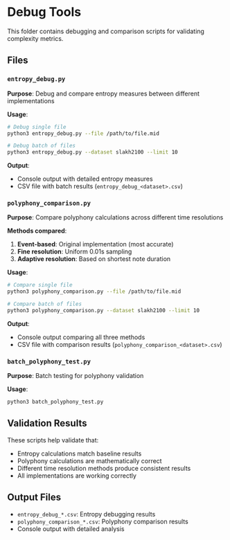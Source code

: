 # Debug Tools

This folder contains debugging and comparison scripts for validating complexity metrics.

## Files

### `entropy_debug.py`
**Purpose**: Debug and compare entropy measures between different implementations

**Usage**:
```bash
# Debug single file
python3 entropy_debug.py --file /path/to/file.mid

# Debug batch of files
python3 entropy_debug.py --dataset slakh2100 --limit 10
```

**Output**: 
- Console output with detailed entropy measures
- CSV file with batch results (`entropy_debug_<dataset>.csv`)

### `polyphony_comparison.py`
**Purpose**: Compare polyphony calculations across different time resolutions

**Methods compared**:
1. **Event-based**: Original implementation (most accurate)
2. **Fine resolution**: Uniform 0.01s sampling
3. **Adaptive resolution**: Based on shortest note duration

**Usage**:
```bash
# Compare single file
python3 polyphony_comparison.py --file /path/to/file.mid

# Compare batch of files
python3 polyphony_comparison.py --dataset slakh2100 --limit 10
```

**Output**:
- Console output comparing all three methods
- CSV file with comparison results (`polyphony_comparison_<dataset>.csv`)

### `batch_polyphony_test.py`
**Purpose**: Batch testing for polyphony validation

**Usage**:
```bash
python3 batch_polyphony_test.py
```

## Validation Results

These scripts help validate that:
- Entropy calculations match baseline results
- Polyphony calculations are mathematically correct
- Different time resolution methods produce consistent results
- All implementations are working correctly

## Output Files

- `entropy_debug_*.csv`: Entropy debugging results
- `polyphony_comparison_*.csv`: Polyphony comparison results
- Console output with detailed analysis 